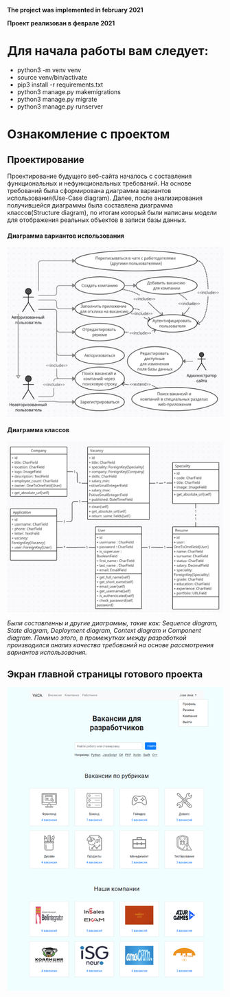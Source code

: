 **The project was implemented in february 2021**

**Проект реализован в феврале 2021**

# Для начала работы вам следует:
- python3 -m venv venv
- source venv/bin/activate
- pip3 install -r requirements.txt
- python3 manage.py makemigrations
- python3 manage.py migrate
- python3 manage.py runserver
# Ознакомление с проектом

## Проектирование
Проектирование будущего веб-сайта началось с составления функциональных и нефункциональных требований. На основе требований была сформирована диаграмма вариантов использования(Use-Case diagram). Далее, после анализирования получившейся диаграммы была составлена диаграмма классов(Structure diagram), по итогам который были написаны модели для отображения реальных объектов в записи базы данных. 

#### Диаграмма вариантов использования 
![Диаграмма вариантов использования](/readme_image/vacancies_website_1.jpg)

#### Диаграмма классов
![Диаграмма классов](/readme_image/vacancies_website_2.jpg)

*Были составленны и другие диаграммы, такие как: Sequence diagram, State diagram, Deployment diagram, Context diagram и Component diagram. Помимо этого, в промежутках между разработкой производился анализ качества требований на основе рассмотрения вариантов использования.*

## Экран главной страницы готового проекта
![Экран главной страницы готового проекта](/readme_image/vacancies_website_3.png)
